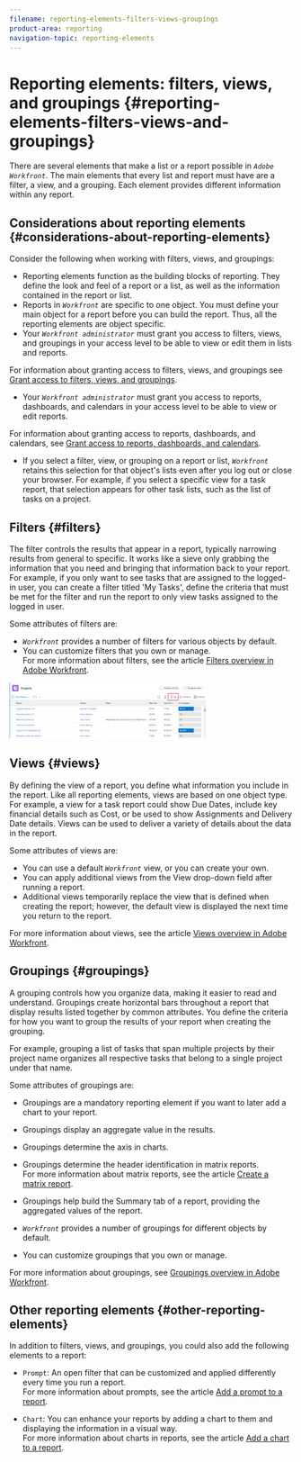 ```yaml
---
filename: reporting-elements-filters-views-groupings
product-area: reporting
navigation-topic: reporting-elements
---
```




# Reporting elements: filters, views, and groupings {#reporting-elements-filters-views-and-groupings}

There are several elements that make a list or a report possible in *`Adobe Workfront`*. The main elements that every list and report must have are a filter, a view, and a grouping. Each element provides different information within any report.


## Considerations about reporting elements {#considerations-about-reporting-elements}

Consider the following when working with filters, views, and groupings:



* Reporting elements function as the building blocks of reporting. They define the look and feel of a report or a list, as well as the information contained in the report or list.
* Reports in *`Workfront`* are specific to one object. You must define your main object for a report before you can build the report. Thus, all the reporting elements are object specific.
*  Your *`Workfront administrator`* must grant you access to filters, views, and groupings in your access level to be able to view or edit them in lists and reports.


  For information about granting access to filters, views, and groupings see [Grant access to filters, views, and groupings](grant-access-fvg.md).

*  Your *`Workfront administrator`* must grant you access to reports, dashboards, and calendars in your access level to be able to view or edit reports.


  For information about granting access to reports, dashboards, and calendars, see [Grant access to reports, dashboards, and calendars](grant-access-reports-dashboards-calendars.md).

* If you select a filter, view, or grouping on a report or list, *`Workfront`* retains this selection for that object's lists even after you log out or close your browser. For example, if you select a specific view for a task report, that selection appears for other task lists, such as the list of tasks on a project.




## Filters {#filters}

The filter controls the results that appear in a report, typically narrowing results from general to specific. It works like a sieve only grabbing the information that you need and bringing that information back to your report.  
For example, if you only want to see tasks that are assigned to the logged-in user, you can create a filter titled 'My Tasks', define the criteria that must be met for the filter and run the report to only view tasks assigned to the logged in user.


Some attributes of filters are:



* *`Workfront`* provides a number of filters for various objects by default.
* You can customize filters that you own or manage.  
  For more information about filters, see the article [Filters overview in Adobe Workfront](filters-overview.md).



![](assets/projects-list-with-filter-drop-down-highlighted-nwe-350x99.png)




## Views {#views}

By defining the view of a report, you define what information you include in the report. Like all reporting elements, views are based on one object type.  
For example, a view for a task report could show Due Dates, include key financial details such as Cost, or be used to show Assignments and Delivery Date details. Views can be used to deliver a variety of details about the data in the report.


Some attributes of views are:



* You can use a default *`Workfront`* view, or you can create your own. 
* You can apply additional views from the View drop-down field after running a report.
*  Additional views temporarily replace the view that is defined when creating the report; however, the default view is displayed the next time you return to the report.


  For more information about views, see the article [Views overview in Adobe Workfront](views-overview.md).





## Groupings {#groupings}

A grouping controls how you organize data, making it easier to read and understand. Groupings create horizontal bars throughout a report that display results listed together by common attributes. You define the criteria for how you want to group the results of your report when creating the grouping.


For example, grouping a list of tasks that span multiple projects by their project name organizes all respective tasks that belong to a single project under that name.


Some attributes of groupings are:



* Groupings are a mandatory reporting element if you want to later add a chart to your report.
* Groupings display an aggregate value in the results.​  
* Groupings determine the axis in charts.
* Groupings determine the header identification in matrix reports.  
  For more information about matrix reports, see the article [Create a matrix report](create-matrix-report.md).

*  Groupings help build the Summary tab of a report, providing the aggregated values of the report.
* *`Workfront`* provides a number of groupings for different objects by default.
*  You can customize groupings that you own or manage.


  For more information about groupings, see [Groupings overview in Adobe Workfront](groupings-overview.md).





## Other reporting elements {#other-reporting-elements}

In addition to filters, views, and groupings, you could also add the following elements to a report:



* `Prompt`: An open filter that can be customized and applied differently every time you run a report.  
  For more information about prompts, see the article [Add a prompt to a report](add-prompt-report.md).

* `Chart`: You can enhance your reports by adding a chart to them and displaying the information in a visual way.  
  For more information about charts in reports, see the article [Add a chart to a report](add-chart-report.md).



